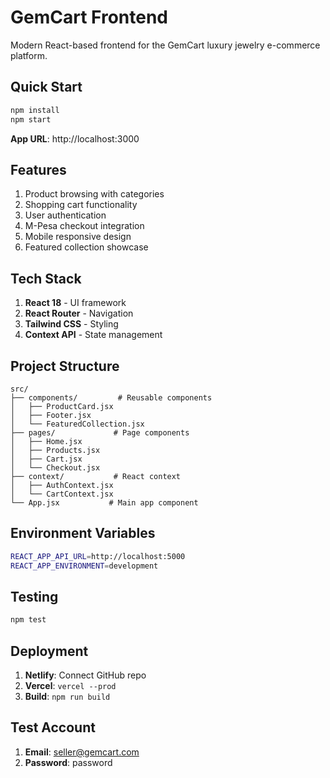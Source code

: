 # GemCart Frontend

Modern React-based frontend for the GemCart luxury jewelry e-commerce platform.

## Quick Start

```bash
npm install
npm start
```

**App URL**: http://localhost:3000

## Features
1. Product browsing with categories
2. Shopping cart functionality
3. User authentication
4. M-Pesa checkout integration
5. Mobile responsive design
6. Featured collection showcase

## Tech Stack
1. **React 18** - UI framework
2. **React Router** - Navigation
3. **Tailwind CSS** - Styling
4. **Context API** - State management

## Project Structure
```
src/
├── components/         # Reusable components
│   ├── ProductCard.jsx
│   ├── Footer.jsx
│   └── FeaturedCollection.jsx
├── pages/             # Page components
│   ├── Home.jsx
│   ├── Products.jsx
│   ├── Cart.jsx
│   └── Checkout.jsx
├── context/           # React context
│   ├── AuthContext.jsx
│   └── CartContext.jsx
└── App.jsx           # Main app component
```

## Environment Variables
```bash
REACT_APP_API_URL=http://localhost:5000
REACT_APP_ENVIRONMENT=development
```

## Testing
```bash
npm test
```

## Deployment
1. **Netlify**: Connect GitHub repo
2. **Vercel**: `vercel --prod`
3. **Build**: `npm run build`


## Test Account
1. **Email**: seller@gemcart.com
2. **Password**: password